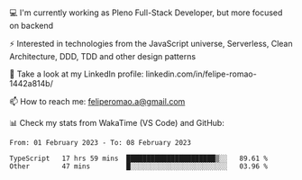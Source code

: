 💻 I'm currently working as Pleno Full-Stack Developer, but more focused on backend

⚡ Interested in technologies from the JavaScript universe, Serverless, Clean Architecture, DDD, TDD and other design patterns

👥 Take a look at my LinkedIn profile: linkedin.com/in/felipe-romao-1442a814b/

📫 How to reach me: feliperomao.a@gmail.com

📊 Check my stats from WakaTime (VS Code) and GitHub:

<!--START_SECTION:waka-->

```text
From: 01 February 2023 - To: 08 February 2023

TypeScript   17 hrs 59 mins  ██████████████████████▒░░   89.61 %
Other        47 mins         █░░░░░░░░░░░░░░░░░░░░░░░░   03.96 %
```

<!--END_SECTION:waka-->
